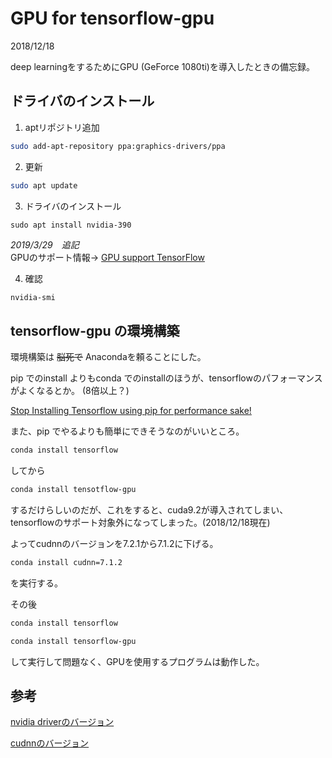 # GPU for tensorflow-gpu

2018/12/18

deep learningをするためにGPU (GeForce 1080ti)を導入したときの備忘録。

## ドライバのインストール

1. aptリポジトリ追加
```sh
sudo add-apt-repository ppa:graphics-drivers/ppa
```

2. 更新
```sh
sudo apt update
```
3. ドライバのインストール
```
sudo apt install nvidia-390
```

*2019/3/29　追記*  
GPUのサポート情報→
[GPU support TensorFlow](https://www.tensorflow.org/install/gpu)

4. 確認
```sh
nvidia-smi
```

## tensorflow-gpu の環境構築

環境構築は ~~脳死で~~ Anacondaを頼ることにした。

pip でのinstall よりもconda でのinstallのほうが、tensorflowのパフォーマンスがよくなるとか。
(8倍以上？)

[Stop Installing Tensorflow using pip for performance sake!](https://towardsdatascience.com/stop-installing-tensorflow-using-pip-for-performance-sake-5854f9d9eb0c?mkt_tok=eyJpIjoiWTJabE5tTXlZbU5oTXpGaSIsInQiOiJOU0dRRmFoRUpGc0VONjBJeVFsZmdtK1cxV2ZHbGxUMEJlaUZnek96UWxRTFR4KzNMREx6V3pya240cUozVitFMWJRKzN2MVBQd2FFQjdLb2tzdEVxUW1UZ0hlazc0WUVsc0NSWnJnWUtWWXJzZXQ1RHlQbVFnN1RjalA1VUlVdCJ9)

また、pip でやるよりも簡単にできそうなのがいいところ。

```sh
conda install tensorflow
```

してから

```sh
conda install tensotflow-gpu
```

するだけらしいのだが、これをすると、cuda9.2が導入されてしまい、tensorflowのサポート対象外になってしまった。(2018/12/18現在)

よってcudnnのバージョンを7.2.1から7.1.2に下げる。

```sh
conda install cudnn=7.1.2
```

を実行する。

その後
```sh
conda install tensorflow
```
```sh
conda install tensorflow-gpu
```

して実行して問題なく、GPUを使用するプログラムは動作した。


## 参考

[nvidia driverのバージョン](https://www.nvidia.co.jp/Download/Find.aspx?lang=jp)

[cudnnのバージョン](https://repo.anaconda.com/pkgs/main/linux-64/)


